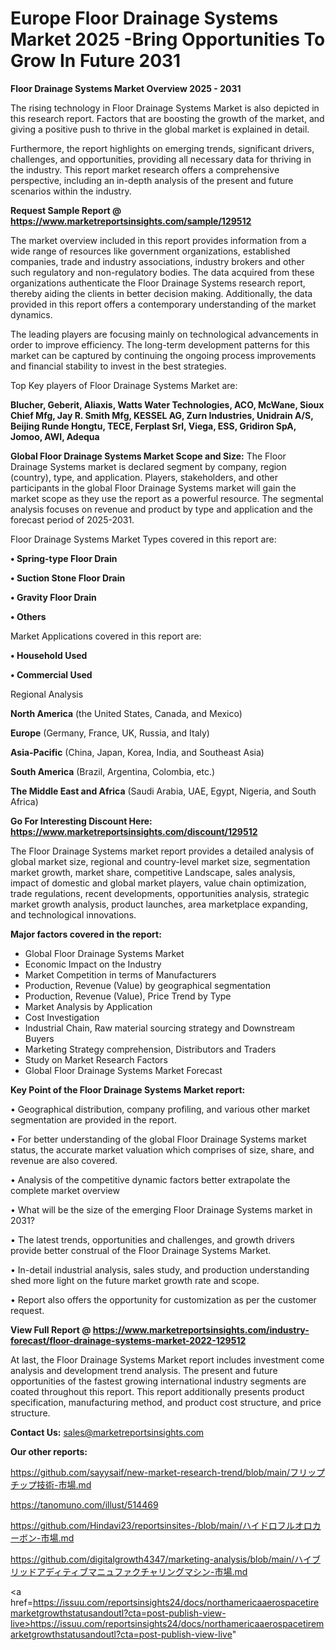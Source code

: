 # Europe Floor Drainage Systems Market 2025 -Bring Opportunities To Grow In Future 2031

<Strong> Floor Drainage Systems Market Overview 2025 - 2031</strong>

The rising technology in Floor Drainage Systems Market is also depicted in this research report. Factors that are boosting the growth of the market, and giving a positive push to thrive in the global market is explained in detail.

Furthermore, the report highlights on emerging trends, significant drivers, challenges, and opportunities, providing all necessary data for thriving in the industry. This report market research offers a comprehensive perspective, including an in-depth analysis of the present and future scenarios within the industry.

<strong>Request Sample Report @ <a href=https://www.marketreportsinsights.com/sample/129512>https://www.marketreportsinsights.com/sample/129512</a></strong>

The market overview included in this report provides information from a wide range of resources like government organizations, established companies, trade and industry associations, industry brokers and other such regulatory and non-regulatory bodies. The data acquired from these organizations authenticate the Floor Drainage Systems research report, thereby aiding the clients in better decision making. Additionally, the data provided in this report offers a contemporary understanding of the market dynamics.

The leading players are focusing mainly on technological advancements in order to improve efficiency. The long-term development patterns for this market can be captured by continuing the ongoing process improvements and financial stability to invest in the best strategies.

Top Key players of Floor Drainage Systems Market are:

<strong>Blucher, Geberit, Aliaxis, Watts Water Technologies, ACO, McWane, Sioux Chief Mfg, Jay R. Smith Mfg, KESSEL AG, Zurn Industries, Unidrain A/S, Beijing Runde Hongtu, TECE, Ferplast Srl, Viega, ESS, Gridiron SpA, Jomoo, AWI, Adequa</strong>

<strong><b>Global Floor Drainage Systems Market Scope and Size:</b></strong>
The Floor Drainage Systems market is declared segment by company, region (country), type, and application. Players, stakeholders, and other participants in the global Floor Drainage Systems market will gain the market scope as they use the report as a powerful resource. The segmental analysis focuses on revenue and product by type and application and the forecast period of 2025-2031.

Floor Drainage Systems Market Types covered in this report are:

<strong>• Spring-type Floor Drain

• Suction Stone Floor Drain

• Gravity Floor Drain

• Others</strong>

Market Applications covered in this report are:

<strong>• Household Used

• Commercial Used</strong> 

Regional Analysis

<strong>North America</strong> (the United States, Canada, and Mexico)

<strong>Europe</strong> (Germany, France, UK, Russia, and Italy)

<strong>Asia-Pacific</strong> (China, Japan, Korea, India, and Southeast Asia)

<strong>South America</strong> (Brazil, Argentina, Colombia, etc.)

<strong>The Middle East and Africa</strong> (Saudi Arabia, UAE, Egypt, Nigeria, and South Africa)

<strong>Go For Interesting Discount Here: <a href=https://www.marketreportsinsights.com/discount/129512>https://www.marketreportsinsights.com/discount/129512</a></strong>

The Floor Drainage Systems market report provides a detailed analysis of global market size, regional and country-level market size, segmentation market growth, market share, competitive Landscape, sales analysis, impact of domestic and global market players, value chain optimization, trade regulations, recent developments, opportunities analysis, strategic market growth analysis, product launches, area marketplace expanding, and technological innovations.

<strong><b>Major factors covered in the report:</b></strong>
<ul>
  <li>Global Floor Drainage Systems Market </li>
  <li>Economic Impact on the Industry</li>
  <li>Market Competition in terms of Manufacturers</li>
  <li>Production, Revenue (Value) by geographical segmentation</li>
  <li>Production, Revenue (Value), Price Trend by Type</li>
  <li>Market Analysis by Application</li>
  <li>Cost Investigation</li>
  <li>Industrial Chain, Raw material sourcing strategy and Downstream Buyers</li>
  <li>Marketing Strategy comprehension, Distributors and Traders</li>
  <li>Study on Market Research Factors</li>
  <li>Global Floor Drainage Systems Market Forecast</li>
</ul>

<strong><b>Key Point of the Floor Drainage Systems Market report:</b></strong>

• Geographical distribution, company profiling, and various other market segmentation are provided in the report.

• For better understanding of the global Floor Drainage Systems market status, the accurate market valuation which comprises of size, share, and revenue are also covered.

• Analysis of the competitive dynamic factors better extrapolate the complete market overview

• What will be the size of the emerging Floor Drainage Systems market in 2031?

• The latest trends, opportunities and challenges, and growth drivers provide better construal of the Floor Drainage Systems Market.

• In-detail industrial analysis, sales study, and production understanding shed more light on the future market growth rate and scope.

• Report also offers the opportunity for customization as per the customer request.

<strong><b>View Full Report @ <a href=https://www.marketreportsinsights.com/industry-forecast/floor-drainage-systems-market-2022-129512>https://www.marketreportsinsights.com/industry-forecast/floor-drainage-systems-market-2022-129512</a></b></strong>


At last, the Floor Drainage Systems Market report includes investment come analysis and development trend analysis. The present and future opportunities of the fastest growing international industry segments are coated throughout this report. This report additionally presents product specification, manufacturing method, and product cost structure, and price structure.

<strong>Contact Us:</strong>
sales@marketreportsinsights.com

<strong>Our other reports:</strong>

<a href=https://github.com/sayysaif/new-market-research-trend/blob/main/フリップチップ技術-市場.md>https://github.com/sayysaif/new-market-research-trend/blob/main/フリップチップ技術-市場.md</a>

<a href=https://tanomuno.com/illust/514469>https://tanomuno.com/illust/514469</a>

<a href=https://github.com/Hindavi23/reportsinsites-/blob/main/ハイドロフルオロカーボン-市場.md>https://github.com/Hindavi23/reportsinsites-/blob/main/ハイドロフルオロカーボン-市場.md</a>

<a href=https://github.com/digitalgrowth4347/marketing-analysis/blob/main/ハイブリッドアディティブマニュファクチャリングマシン-市場.md>https://github.com/digitalgrowth4347/marketing-analysis/blob/main/ハイブリッドアディティブマニュファクチャリングマシン-市場.md</a>

<a href=https://issuu.com/reportsinsights24/docs/northamericaaerospacetiremarketgrowthstatusandoutl?cta=post-publish-view-live>https://issuu.com/reportsinsights24/docs/northamericaaerospacetiremarketgrowthstatusandoutl?cta=post-publish-view-live</a>"
